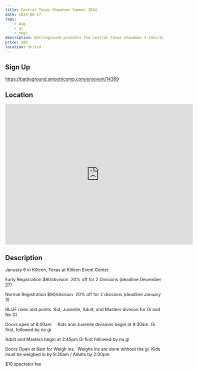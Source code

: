 ```yaml
---
title: Central Texas Showdown Summer 2024
date: 2024-08-17
tags:
    - Aug
    - gi 
    - nogi 
description: Battleground presents the Central Texas showdown 3 Saturday January 6
price: $80
location: United
---
```

## Sign Up
https://battleground.smoothcomp.com/en/event/14369

## Location
<iframe src="https://www.google.com/maps/embed?pb=!1m18!1m12!1m3!1d12345.6789!2d!3d!2m3!1f0!2f0!3f0!3m2!1i1024!2i768!4f13.1!3m3!1m2!1s0x0%3A0x0!2z!5e0!3m2!1sen!2sus!4v1234567890" width="600" height="450" style="border:0;" allowfullscreen="" loading="lazy"></iframe>

## Description
January 6 in Killeen, Texas at Killeen Event Center. 


Early Registration $80/division  20% off for 2 Divisions (deadline December 27)


Normal Registration $90/division  20% off for 2 divisions (deadline January 3)


IBJJF rules and points. Kid, Juvenile, Adult, and Masters division for Gi and No GI 


Doors open at 8:00am     Kids and Juvenile divisions begin at 9:30am. Gi first, followed by no gi





Adult and Masters begin at 2:45pm Gi first followed by no gi


Doors Open at 8am for Weigh ins.  Weighs ins are done without the gi. Kids must be weighed in by 9:30am / Adults by 2:00pm


$10 spectator fee